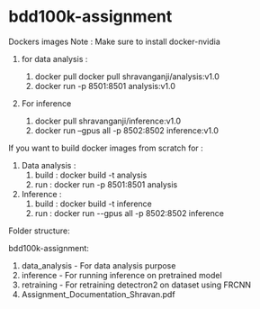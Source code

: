 # bdd100k-assignment

Dockers images
Note : Make sure to install docker-nvidia

   1. for data analysis :
      1. docker pull docker pull shravanganji/analysis:v1.0
      2. docker run -p 8501:8501 analysis:v1.0

   2. For inference
      1. docker pull shravanganji/inference:v1.0
      2. docker run –gpus all -p 8502:8502 inference:v1.0
  
If you want to build docker images from scratch for :
   1. Data analysis :
      1. build : docker build -t analysis
      2. run : docker run -p 8501:8501 analysis
   2. Inference :
      1. build : docker build -t inference
      2. run : docker run --gpus all -p 8502:8502 inference

Folder structure:

bdd100k-assignment:
   1. data_analysis - For data analysis purpose
   2. inference - For running inference on pretrained model
   3. retraining - For retraining detectron2 on dataset using FRCNN
   4. Assignment_Documentation_Shravan.pdf


   
